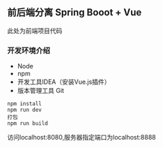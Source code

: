## 前后端分离 Spring Booot + Vue 

此处为前端项目代码

### 开发环境介绍
* Node
* npm
* 开发工具IDEA（安装Vue.js插件）
* 版本管理工具 Git

```
npm install
npm run dev
打包
npm run build
```
访问localhost:8080,服务器指定端口为localhost:8888
